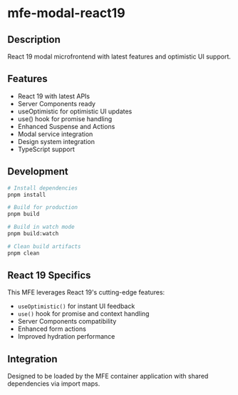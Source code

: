# mfe-modal-react19

## Description
React 19 modal microfrontend with latest features and optimistic UI support.

## Features
- React 19 with latest APIs
- Server Components ready
- useOptimistic for optimistic UI updates
- use() hook for promise handling
- Enhanced Suspense and Actions
- Modal service integration
- Design system integration
- TypeScript support

## Development

```bash
# Install dependencies
pnpm install

# Build for production
pnpm build

# Build in watch mode
pnpm build:watch

# Clean build artifacts
pnpm clean
```

## React 19 Specifics
This MFE leverages React 19's cutting-edge features:
- `useOptimistic()` for instant UI feedback
- `use()` hook for promise and context handling
- Server Components compatibility
- Enhanced form actions
- Improved hydration performance

## Integration
Designed to be loaded by the MFE container application with shared dependencies via import maps.
